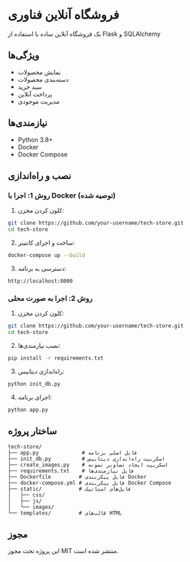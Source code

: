 # فروشگاه آنلاین فناوری

یک فروشگاه آنلاین ساده با استفاده از Flask و SQLAlchemy

## ویژگی‌ها

- نمایش محصولات
- دسته‌بندی محصولات
- سبد خرید
- پرداخت آنلاین
- مدیریت موجودی

## نیازمندی‌ها

- Python 3.8+
- Docker
- Docker Compose

## نصب و راه‌اندازی

### روش 1: اجرا با Docker (توصیه شده)

1. کلون کردن مخزن:
```bash
git clone https://github.com/your-username/tech-store.git
cd tech-store
```

2. ساخت و اجرای کانتینر:
```bash
docker-compose up --build
```

3. دسترسی به برنامه:
```
http://localhost:8000
```

### روش 2: اجرا به صورت محلی

1. کلون کردن مخزن:
```bash
git clone https://github.com/your-username/tech-store.git
cd tech-store
```

2. نصب نیازمندی‌ها:
```bash
pip install -r requirements.txt
```

3. راه‌اندازی دیتابیس:
```bash
python init_db.py
```

4. اجرای برنامه:
```bash
python app.py
```

## ساختار پروژه

```
tech-store/
├── app.py              # فایل اصلی برنامه
├── init_db.py          # اسکریپت راه‌اندازی دیتابیس
├── create_images.py    # اسکریپت ایجاد تصاویر نمونه
├── requirements.txt    # فایل نیازمندی‌ها
├── Dockerfile         # فایل پیکربندی Docker
├── docker-compose.yml # فایل پیکربندی Docker Compose
├── static/            # فایل‌های استاتیک
│   ├── css/
│   ├── js/
│   └── images/
└── templates/         # قالب‌های HTML
```

## مجوز

این پروژه تحت مجوز MIT منتشر شده است. 